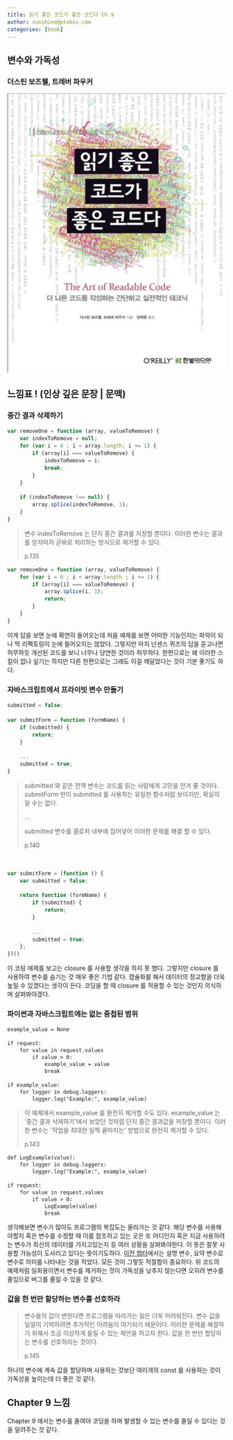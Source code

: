 ```yaml
---
title: 읽기 좋은 코드가 좋은 코드다 Ch 9
author: sunshine@ptokos.com
categories: [book]
---
```


## 변수와 가독성


### 더스틴 보즈웰, 트레버 파우커
![Alt text](/assets/img/book/읽기좋은코드가좋은코드다/cover.png)

## 느낌표 ! (인상 깊은 문장 | 문맥)
### 중간 결과 삭제하기
```javascript
var removeOne = function (array, valueToRemove) {
    var indexToRemove = null;
    for (var i = 0 ; i < array.length; i += 1) {
        if (array[i] === valueToRemove) {
            indexToRemove = i;
            break;
        }
    }
    
    if (indexToRemove !== null) {
        array.splice(indexToRemove, 1);
    }
}
```

> 변수 indexToRemove 는 단지 중간 결과를 저장할 뿐이다. 이러한 변수는 결과를 얻자마자 곧바로 처리하는 방식으로 제거할 수 있다.
> 
> p.135

```javascript
var removeOne = function (array, valueToRemove) {
    for (var i = 0 ; i < array.length ; i += 1) {
        if (array[i] === valueToRemove) {
            array.splice(i, 1);
            return;
        }
    }
}
```

이게 답을 보면 눈에 확연히 들어오는데 처음 예제를 보면 어떠한 기능인지는 파악이 되나 딱 리펙토링이 눈에 들어오지는 않았다.
그렇지만 마치 넌센스 퀴즈의 답을 듣고나면 허무하듯 개선된 코드를 보니 너무나 당연한 것이라 허무하다. 
한편으로는 왜 이러한 스킬이 없나 싶기는 하지만 다른 한편으로는 그래도 이걸 깨달았다는 것이 기분 좋기도 하다.

### 자바스크립트에서 프라이빗 변수 만들기
```javascript
submitted = false;

var submitForm = function (formName) {
    if (submitted) {
        return;
    }
    
    ...
    submitted = true;
}
```

> submitted 와 같은 전역 변수는 코드를 읽는 사람에게 고민을 안겨 줄 것이다.
> submitForm 만이 submitted 를 사용하는 유일한 함수처럼 보이지만, 확실히 알 수는 없다.
> 
> ...
> 
> submitted 변수를 클로저 내부에 집어넣어 이러한 문제를 해결 할 수 있다.
> 
> p.140

```javascript


var submitForm = (function () {
    var submitted = false;
    
    return function (formName) {
        if (submitted) {
            return;
        }

        ...
        submitted = true;
    };
})()
```

이 코딍 에제를 보고는 closure 를 사용할 생각을 하지 못 했다. 그렇지만 closure 를 사용하여 변수를 숨기는 것 매우 좋은 기법 같다.
캡슐화를 해서 데이터의 정교함을 더욱 높일 수 있겠다는 생각이 든다. 코딩을 할 때 closure 를 적용할 수 있는 것인지 의식하며 살펴봐야겠다.

### 파이썬과 자바스크립트에는 없는 중첩된 범위
```
example_value = None

if request:
    for value in request.values
        if value > 0:
            example_value = value
            break

if example_value:
    for logger in debug.loggers:
        logger.log("Example:", example_value) 
```

> 이 예제에서 example_value 를 완전히 제거할 수도 있다. 
> example_value 는 '중간 결과 삭제하기'에서 보았던 것처럼 단지 중간 결과값을 저장할 뿐이다.
> 이러한 변수는 '작업을 최대한 일찍 끝마치는' 방법으로 완전히 제거할 수 있다.
> 
> p.143

```
def LogExample(value):
    for logger in debug.loggers:
        logger.log("Example:", example_value)
            
if request:
    for value in request.values
        if value > 0:
            LogExample(value)
            break    
```

생각해보면 변수가 많아도 프로그램의 복잡도는 올라가는 것 같다. 
해당 변수를 사용해야할지 혹은 변수를 수정할 때 이를 참조하고 있는 곳은 또 어디인지 혹은 지금 사용하려는 변수가 최신의 데이터를 가지고있는지 등 여러 상황을 살펴봐야한다.
이 뜻은 잘못 사용할 가능성이 도사리고 있다는 뜻이기도하다. [이전 챕터](/읽기좋은코드가좋은코드다-8/)에서는 설명 변수, 요약 변수로 변수로 의미를 나타내는 것을 적었다.
모든 것이 그렇듯 적절함이 중요하다. 위 코드의 예제처럼 일회용이면서 변수를 제거하는 것이 가독성을 낮추지 않는다면 오히려 변수를 줄임으로 버그를 줄일 수 있을 것 같다.

### 값을 한 번만 할당하는 변수를 선호하라
> 변수들의 값이 변한다면 프로그램을 따라가는 일은 더욱 어려워진다.
> 변수 값을 일일이 기억하려면 추가적인 어려움이 야기되기 때문이다.
> 이러한 문제를 해결하기 위해서 조금 이상하게 들릴 수 있는 제안을 하고자 한다.
> 값을 한 번만 할당하는 변수를 선호하라는 것이다.
> 
> p.145

하나의 변수에 계속 값을 할당하며 사용하는 것보단 여러개의 const 를 사용하는 것이 가독성을 높이는데 더 좋은 것 같다.

## Chapter 9 느낌
Chapter 9 에서는 변수를 줄여야 코딩을 하며 발생할 수 있는 변수를 줄일 수 있다는 것을 알려주는 것 같다.


